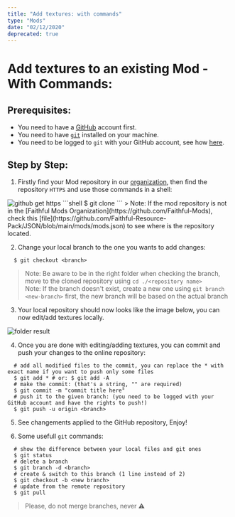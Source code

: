```yaml
---
title: "Add textures: with commands"
type: "Mods"
date: "02/12/2020"
deprecated: true
---
```


# Add textures to an **existing** Mod - With Commands:
## Prerequisites:  

- You need to have a [GitHub](https://github.com/) account first.  
- You need to have [`git`](https://github.com/git-guides/install-git) installed on your machine.
- You need to be logged to `git` with your GitHub account, see how [here](https://docs.github.com/en/get-started/getting-started-with-git/caching-your-github-credentials-in-git).

## Step by Step:

1.  Firstly find your Mod repository in our [organization](https://github.com/Faithful-Mods), then find the repository `HTTPS` and use those commands in a shell: 
<img src="asdfasdf/images/pages/mods/add-textures-commands/get-repository-https.png" alt="github get https" class="center" loading="lazy">
```shell
  $ git clone <git url>
```
> Note: If the mod repository is not in the [Faithful Mods Organization](https://github.com/Faithful-Mods), check this [file](https://github.com/Faithful-Resource-Pack/JSON/blob/main/mods/mods.json) to see where is the repository located.  

2.  Change your local branch to the one you wants to add changes:
```shell
  $ git checkout <branch>
```
> Note: Be aware to be in the right folder when checking the branch, move to the cloned repository using `cd ./<repository name>`  
> Note: If the branch doesn't exist, create a new one using `git branch <new-branch>` first, the new branch will be based on the actual branch  

3.  Your local repository should now looks like the image below, you can now edit/add textures locally.  
<img src="asdfasdf/images/pages/mods/add-textures-commands/folder-example.png" alt="folder result" class="center" loading="lazy">

4.  Once you are done with editing/adding textures, you can commit and push your changes to the online repository:
```shell
  # add all modified files to the commit, you can replace the * with exact name if you want to push only some files
  $ git add * # or: $ git add -A
  # make the commit: (that's a string, "" are required)
  $ git commit -m "commit title here"
  # push it to the given branch: (you need to be logged with your GitHub account and have the rights to push!)
  $ git push -u origin <branch>
```

5.  See changements applied to the GitHub repository, Enjoy!

6.  Some usefull `git` commands:
```shell
  # show the difference between your local files and git ones
  $ git status
  # delete a branch
  $ git branch -d <branch>
  # create & switch to this branch (1 line instead of 2)
  $ git checkout -b <new branch>
  # update from the remote repository
  $ git pull
```
> Please, do not merge branches, never ⚠️